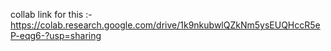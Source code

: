 collab link for this :- https://colab.research.google.com/drive/1k9nkubwlQZkNm5ysEUQHccR5eP-eqg6-?usp=sharing
